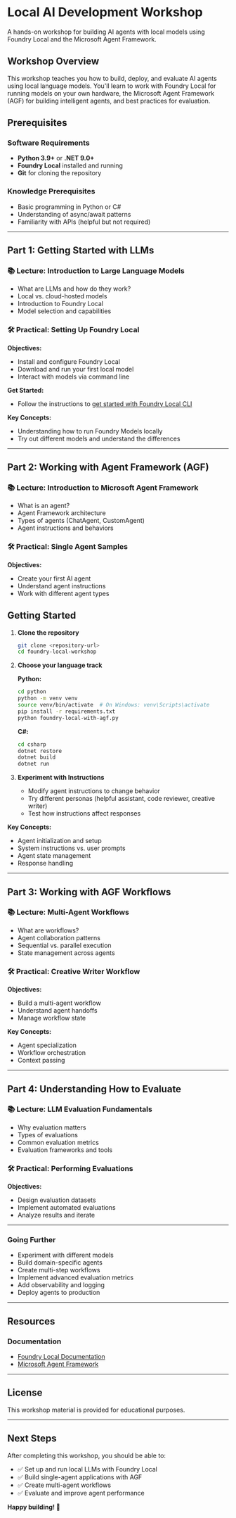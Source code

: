 # Local AI Development Workshop

A hands-on workshop for building AI agents with local models using Foundry Local and the Microsoft Agent Framework.

## Workshop Overview

This workshop teaches you how to build, deploy, and evaluate AI agents using local language models. You'll learn to work with Foundry Local for running models on your own hardware, the Microsoft Agent Framework (AGF) for building intelligent agents, and best practices for evaluation.

## Prerequisites

### Software Requirements
- **Python 3.9+** or **.NET 9.0+**
- **Foundry Local** installed and running
- **Git** for cloning the repository

### Knowledge Prerequisites
- Basic programming in Python or C#
- Understanding of async/await patterns
- Familiarity with APIs (helpful but not required)


---

## Part 1: Getting Started with LLMs

### 📚 Lecture: Introduction to Large Language Models
- What are LLMs and how do they work?
- Local vs. cloud-hosted models
- Introduction to Foundry Local
- Model selection and capabilities

### 🛠️ Practical: Setting Up Foundry Local

**Objectives:**
- Install and configure Foundry Local
- Download and run your first local model
- Interact with models via command line

**Get Started:**
- Follow the instructions to [get started with Foundry Local CLI](https://learn.microsoft.com/en-us/azure/ai-foundry/foundry-local/get-started)


**Key Concepts:**
- Understanding how to run Foundry Models locally
- Try out different models and understand the differences

---

## Part 2: Working with Agent Framework (AGF)

### 📚 Lecture: Introduction to Microsoft Agent Framework
- What is an agent?
- Agent Framework architecture
- Types of agents (ChatAgent, CustomAgent)
- Agent instructions and behaviors

### 🛠️ Practical: Single Agent Samples

**Objectives:**
- Create your first AI agent
- Understand agent instructions
- Work with different agent types


## Getting Started

1. **Clone the repository**
   ```bash
   git clone <repository-url>
   cd foundry-local-workshop
   ```

2. **Choose your language track**
   
   **Python:**
   ```bash
   cd python
   python -m venv venv
   source venv/bin/activate  # On Windows: venv\Scripts\activate
   pip install -r requirements.txt
   python foundry-local-with-agf.py
   ```
   
   **C#:**
   ```bash
   cd csharp
   dotnet restore
   dotnet build
   dotnet run
   ```

3. **Experiment with Instructions**
   - Modify agent instructions to change behavior
   - Try different personas (helpful assistant, code reviewer, creative writer)
   - Test how instructions affect responses

**Key Concepts:**
- Agent initialization and setup
- System instructions vs. user prompts
- Agent state management
- Response handling

---

## Part 3: Working with AGF Workflows

### 📚 Lecture: Multi-Agent Workflows
- What are workflows?
- Agent collaboration patterns
- Sequential vs. parallel execution
- State management across agents

### 🛠️ Practical: Creative Writer Workflow

**Objectives:**
- Build a multi-agent workflow
- Understand agent handoffs
- Manage workflow state

**Key Concepts:**
- Agent specialization
- Workflow orchestration
- Context passing

---

## Part 4: Understanding How to Evaluate

### 📚 Lecture: LLM Evaluation Fundamentals
- Why evaluation matters
- Types of evaluations
- Common evaluation metrics
- Evaluation frameworks and tools

### 🛠️ Practical: Performing Evaluations

**Objectives:**
- Design evaluation datasets
- Implement automated evaluations
- Analyze results and iterate

---

### Going Further
- Experiment with different models
- Build domain-specific agents
- Create multi-step workflows
- Implement advanced evaluation metrics
- Add observability and logging
- Deploy agents to production

---

## Resources

### Documentation
- [Foundry Local Documentation](https://github.com/microsoft/foundry-local)
- [Microsoft Agent Framework](https://learn.microsoft.com/en-us/agent-framework/)

---

## License

This workshop material is provided for educational purposes.

---

## Next Steps

After completing this workshop, you should be able to:
- ✅ Set up and run local LLMs with Foundry Local
- ✅ Build single-agent applications with AGF
- ✅ Create multi-agent workflows
- ✅ Evaluate and improve agent performance

**Happy building! 🚀**
